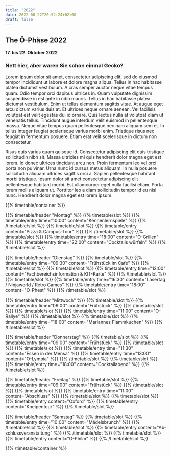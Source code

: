 ```yaml
---
title: "2022"
date: 2022-08-22T20:52:24+02:00
draft: false
---
```


## The Ö-Phäse 2022

**17. bis 22. Oktober 2022**

### Nett hier, aber waren Sie schon einmal Gecko?

Lorem ipsum dolor sit amet, consectetur adipiscing elit, sed do eiusmod tempor incididunt ut labore et dolore magna
aliqua. Tellus in hac habitasse platea dictumst vestibulum. A cras semper auctor neque vitae tempus quam. Odio tempor
orci dapibus ultrices in. Quam vulputate dignissim suspendisse in est ante in nibh mauris. Tellus in hac habitasse
platea dictumst vestibulum. Enim ut tellus elementum sagittis vitae. At augue eget arcu dictum varius duis at. Et
ultrices neque ornare aenean. Vel facilisis volutpat est velit egestas dui id ornare. Quis lectus nulla at volutpat diam
ut venenatis tellus. Tincidunt augue interdum velit euismod in pellentesque massa. Neque vitae tempus quam pellentesque
nec nam aliquam sem et. In tellus integer feugiat scelerisque varius morbi enim. Tristique risus nec feugiat in
fermentum posuere. Etiam erat velit scelerisque in dictum non consectetur.

Risus quis varius quam quisque id. Consectetur adipiscing elit duis tristique sollicitudin nibh sit. Massa ultricies mi
quis hendrerit dolor magna eget est lorem. Id donec ultrices tincidunt arcu non. Proin fermentum leo vel orci porta non
pulvinar. Urna nunc id cursus metus aliquam. In nulla posuere sollicitudin aliquam ultrices sagittis orci a. Sapien
pellentesque habitant morbi tristique. Ipsum dolor sit amet consectetur adipiscing elit pellentesque habitant morbi. Est
ullamcorper eget nulla facilisi etiam. Porta lorem mollis aliquam ut. Porttitor leo a diam sollicitudin tempor id eu
nisl nunc. Hendrerit dolor magna eget est lorem ipsum.

{{% timetable/container %}}

{{% timetable/header "Montag" %}}
{{% timetable/slot %}}
{{% timetable/entry time="10:00" content="Kennen&shy;lern&shy;spiele" %}}
{{% /timetable/slot %}}
{{% timetable/slot %}}
{{% timetable/entry content="Pizza & Campus-Tour" %}}
{{% /timetable/slot %}}
{{% timetable/slot %}}
{{% timetable/entry time="18:00" content="O-Grillen" %}}
{{% timetable/entry time="22:00" content="Cocktails würfeln" %}}
{{% /timetable/slot %}}

{{% timetable/header "Dienstag" %}}
{{% timetable/slot %}}
{{% timetable/entry time="09:30" content="Früh&shy;stück im Café" %}}
{{% /timetable/slot %}}
{{% timetable/slot %}}
{{% timetable/entry time="12:00" content="Fach&shy;bereichs&shy;informa&shy;tion & KIT-Karte" %}}
{{% /timetable/slot %}}
{{% timetable/slot %}}
{{% timetable/entry time="16:30" content="Laser&shy;tag / Ninja&shy;world / Retro Games" %}}
{{% timetable/entry time="18:00" content="O-Phest" %}}
{{% /timetable/slot %}}

{{% timetable/header "Mittwoch" %}}
{{% timetable/slot %}}
{{% timetable/entry time="09:00" content="Früh&shy;stück" %}}
{{% /timetable/slot %}}
{{% timetable/slot %}}
{{% timetable/entry time="11:00" content="O-Rallye" %}}
{{% /timetable/slot %}}
{{% timetable/slot %}}
{{% timetable/entry time="18:00" content="Mariannes Flamm&shy;kuchen" %}}
{{% /timetable/slot %}}

{{% timetable/header "Donnerstag" %}}
{{% timetable/slot %}}
{{% timetable/entry time="09:00" content="Früh&shy;stück" %}}
{{% /timetable/slot %}}
{{% timetable/slot %}}
{{% timetable/entry time="11:30" content="Essen in der Mensa" %}}
{{% timetable/entry time="13:00" content="O-Lympia" %}}
{{% /timetable/slot %}}
{{% timetable/slot %}}
{{% timetable/entry time="18:00" content="Cocktail&shy;abend" %}}
{{% /timetable/slot %}}

{{% timetable/header "Freitag" %}}
{{% timetable/slot %}}
{{% timetable/entry time="09:00" content="Früh&shy;stück" %}}
{{% /timetable/slot %}}
{{% timetable/slot %}}
{{% timetable/entry time="11:00" content="Abschluss" %}}
{{% /timetable/slot %}}
{{% timetable/slot %}}
{{% timetable/entry content="Oxford" %}}
{{% timetable/entry content="Kneipen&shy;tour" %}}
{{% /timetable/slot %}}

{{% timetable/header "Samstag" %}}
{{% timetable/slot %}}
{{% timetable/entry time="10:00" content="Mädels&shy;brunch" %}}
{{% /timetable/slot %}}
{{% timetable/slot %}}
{{% timetable/entry content="Ab&shy;schluss&shy;veran&shy;stal&shy;tung" %}}
{{% /timetable/slot %}}
{{% timetable/slot %}}
{{% timetable/entry content="O-Philm" %}}
{{% /timetable/slot %}}

{{% /timetable/container %}}

